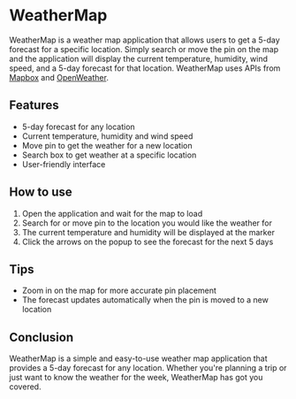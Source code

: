 # WeatherMap

WeatherMap is a weather map application that allows users to get a 5-day forecast for a specific location. Simply search or move the pin on the map and the application will display the current temperature, humidity, wind speed, and a 5-day forecast for that location. WeatherMap uses APIs from [Mapbox](https://www.mapbox.com/) and [OpenWeather](https://openweathermap.org/api).

## Features
- 5-day forecast for any location
- Current temperature, humidity and wind speed
- Move pin to get the weather for a new location
- Search box to get weather at a specific location
- User-friendly interface

## How to use
1. Open the application and wait for the map to load
2. Search for or move pin to the location you would like the weather for
3. The current temperature and humidity will be displayed at the marker
4. Click the arrows on the popup to see the forecast for the next 5 days

## Tips
- Zoom in on the map for more accurate pin placement
- The forecast updates automatically when the pin is moved to a new location

## Conclusion

WeatherMap is a simple and easy-to-use weather map application that provides a 5-day forecast for any location. Whether you're planning a trip or just want to know the weather for the week, WeatherMap has got you covered.
